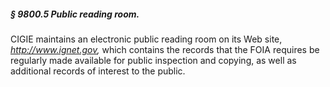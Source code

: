 ##### § 9800.5 Public reading room. #####

CIGIE maintains an electronic public reading room on its Web site, *http://www.ignet.gov,* which contains the records that the FOIA requires be regularly made available for public inspection and copying, as well as additional records of interest to the public.